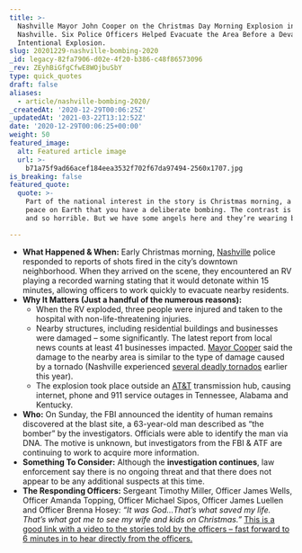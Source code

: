 ```yaml
---
title: >-
  Nashville Mayor John Cooper on the Christmas Day Morning Explosion in Downtown
  Nashville. Six Police Officers Helped Evacuate the Area Before a Devastating
  Intentional Explosion.
slug: 20201229-nashville-bombing-2020
_id: legacy-82fa7906-d02e-4f20-b386-c48f86573096
_rev: ZEyhBiGfgCfwE8WOjbuSbY
type: quick_quotes
draft: false
aliases:
  - article/nashville-bombing-2020/
_createdAt: '2020-12-29T00:06:25Z'
_updatedAt: '2021-03-22T13:12:52Z'
date: '2020-12-29T00:06:25+00:00'
weight: 50
featured_image:
  alt: Featured article image
  url: >-
    b71a75f9ad66acef184eea3532f702f67da97494-2560x1707.jpg
is_breaking: false
featured_quote:
  quote: >-
    Part of the national interest in the story is Christmas morning, a time of
    peace on Earth that you have a deliberate bombing. The contrast is so great
    and so horrible. But we have some angels here and they’re wearing blue.

---
```

* **What Happened & When:** Early Christmas morning, [Nashville](https://www.nashville.gov/News-Media/News-Article/ID/10443/MNPD-FBI-and-ATF-Investigating-Todays-Intentional-Explosion-on-2nd-Avenue-North-in-Downtown-Nashville.aspx) police responded to reports of shots fired in the city’s downtown neighborhood. When they arrived on the scene, they encountered an RV playing a recorded warning stating that it would detonate within 15 minutes, allowing officers to work quickly to evacuate nearby residents.
* **Why It Matters (Just a handful of the numerous reasons):**
  * When the RV exploded, three people were injured and taken to the hospital with non-life-threatening injuries.
  * Nearby structures, including residential buildings and businesses were damaged – some significantly. The latest report from local news counts at least 41 businesses impacted. [Mayor Cooper](https://www.cbsnews.com/news/transcript-mayor-john-cooper-on-face-the-nation-december-27-2020/) said the damage to the nearby area is similar to the type of damage caused by a tornado (Nashville experienced [several deadly tornados](https://www.cnn.com/2020/12/25/us/nashville-2020-tornado-derecho-explosion-trnd/index.html) earlier this year).
  * The explosion took place outside an [AT&T](https://about.att.com/pages/disaster_relief/nashville.html) transmission hub, causing internet, phone and 911 service outages in Tennessee, Alabama and Kentucky.
* **Who:** On Sunday, the FBI announced the identity of human remains discovered at the blast site, a 63-year-old man described as “the bomber” by the investigators. Officials were able to identify the man via DNA. The motive is unknown, but investigators from the FBI & ATF are continuing to work to acquire more information.
* **Something To Consider:** Although the **investigation continues**, law enforcement say there is no ongoing threat and that there does not appear to be any additional suspects at this time.
* **The Responding Officers:** Sergeant Timothy Miller, Officer James Wells, Officer Amanda Topping, Officer Michael Sipos, Officer James Luellen and Officer Brenna Hosey: _“It was God…That’s what saved my life. That’s what got me to see my wife and kids on Christmas.”_ [This is a good link with a video to the stories told by the officers – fast forward to 6 minutes in to hear directly from the officers.](https://www.newschannel5.com/news/metro-officers-who-evacuated-homes-on-christmas-before-explosion-to-hold-press-conference)